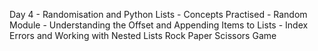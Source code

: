 Day 4 - Randomisation and Python Lists
	- Concepts Practised
	- Random Module
	- Understanding the Offset and Appending Items to Lists
	- Index Errors and Working with Nested Lists
Rock Paper Scissors Game
